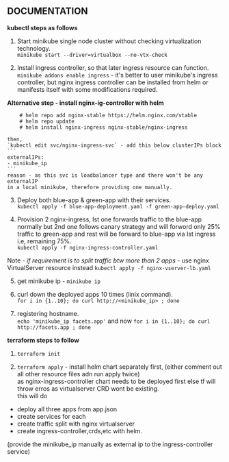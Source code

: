 ## DOCUMENTATION

**kubectl steps as follows**
1. Start minikube single node cluster without checking virtualization technology.   
    `minikube start --driver=virtualbox --no-vtx-check`

2. Install ingress controller, so that later ingress resource can function.   
    `minikube addons enable ingress` - it's better to user minikube's ingress controller, but 
    nginx ingress controller can be installed from helm or manifests itself with some modifications required.

**Alternative step - install nginx-ig-controller with helm**  
````
    # helm repo add nginx-stable https://helm.nginx.com/stable   
    # helm repo update  
    # helm install nginx-ingress nginx-stable/nginx-ingress
````   
    then,   
    `kubectl edit svc/nginx-ingress-svc` - add this below clusterIPs block  
    ```
    externalIPs:
    - minikube_ip
    ```   
    reason - as this svc is loadbalancer type and there won't be any externalIP  
    in a local minikube, therefore providing one manually.

3. Deploy both blue-app & green-app with their services.    
    `kubectl apply -f blue-app-deployment.yaml -f green-app-deploy.yaml`

4. Provision 2 nginx-ingress, Ist one forwards traffic to the blue-app normally but 2nd one follows canary 
strategy and will forword only 25%  traffic to green-app and rest will be forward to blue-app via Ist ingress i.e, remaining 75%.  
 `kubectl apply -f nginx-ingress-controller.yaml`

Note - *if requirement is to split traffic btw more than 2 apps* - use nginx VirtualServer resource instead
    `kubectl apply -f nginx-vserver-lb.yaml`

5. get minikube ip - `minikube ip`

6. curl down the deployed apps 10 times (linix command).  
    `for i in {1..10}; do curl http://<minikube_ip> ; done`

7. registering hostname.   
    `echo 'minikube_ip facets.app'` and now `for i in {1..10}; do curl http://facets.app ; done`


**terraform steps to follow**
1. `terraform init`

2. `terraform apply` - install helm chart separately first, (either comment out all other resource files adn run apply twice)    
as nginx-ingress-controller chart needs to be deployed first else tf will throw erros as virtualserver CRD wont be existing.  
this will do
- deploy all three apps from app.json
- create services for each
- create traffic split with nginx virtualserver
- create ingress-controller,crds,etc with helm.

(provide the minikube_ip manually as external ip to the ingress-controller service)
